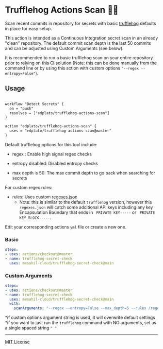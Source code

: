 
# Trufflehog Actions Scan :pig_nose::key:

Scan recent commits in repository for secrets with basic [trufflehog](https://github.com/dxa4481/truffleHog) defaults in place for easy setup.

This action is intended as a Continuous Integration secret scan in an already "clean" repository. The default commit scan depth is the last 50 commits and can be adjusted using Custom Arguments (see below).

It is recommended to run a basic trufflehog scan on your entire repository prior to relying on this CI solution (Note: this can be done manually from the command line or by using this action with custom options `"--regex --entropy=False"`).

## Usage

```txt

workflow "Detect Secrets" {
  on = "push"
  resolves = ["edplato/trufflehog-actions-scan"]
}

action "edplato/trufflehog-actions-scan" {
  uses = "edplato/trufflehog-actions-scan@master"
}

```

Default trufflehog options for this tool include:

- regex : Enable high signal regex checks

- entropy disabled: Disabled entropy checks

- max depth is 50: The max commit depth to go back when searching for secrets

For custom regex rules:

- rules: Uses custom [regexes.json](regexes/regexes.json)
  - Note: this is similar to the default `trufflehog` version, however this `regexes.json` will catch some additional API keys including any key Encapsulation Boundary that ends in ` PRIVATE KEY-----` or ` PRIVATE KEY BLOCK-----`.

Edit your corresponding actions `yml` file or create a new one.

### Basic

```yaml
steps:
- uses: actions/checkout@master
- name: trufflehog-secret-check
  uses: mesahil-cloud/trufflehog-secret-check@main
```

### Custom Arguments

```yaml
steps:
- uses: actions/checkout@master
- name: trufflehog-secret-check
  uses: mesahil-cloud/trufflehog-secret-check@main
  with:
    scanArguments: "--regex --entropy=False --max_depth=5 --rules /regexes.json" # Add custom options here*

```

*if custom options argument string is used, it will overwrite default settings
*if you want to just run the `trufflehog` command with NO arguments, set as a single spaced string `" "`

----

[MIT License](LICENSE)
